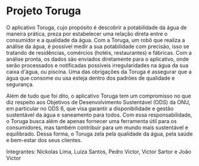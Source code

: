 # Projeto Toruga

O aplicativo Toruga, cujo propósito é descobrir a potabilidade da água de maneira prática, preza por estabelecer uma relação direta entre o consumidor e a qualidade da água. Com a Toruga, um robô que realiza a análise da água, é possível medir a sua potabilidade com precisão, isso se tratando de residências, comércios (hotéis, restaurantes) e fábricas. Com a análise pronta, os dados são enviados diretamente para o aplicativo, onde serão processados e notificadas possíveis irregularidades na água da sua caixa d'água, ou piscina. Uma das obrigações da Toruga é assegurar que a água que consome ou usa esteja dentro dos padrões de qualidade e segurança.

Além de tudo que foi dito, o aplicativo Toruga tem um compromisso no que diz respeito aos Objetivos de Desenvolvimento Sustentável (ODS) da ONU, em particular no ODS 6, que visa garantir a disponibilidade e gestão sustentável da água e saneamento para todos. Com essa responsabilidade, o Toruga busca além de apenas fornecer uma ferramenta útil para os consumidores, mas também contribuir para um mundo mais sustentável e equilibrado. Dessa forma, o Toruga zela pela qualidade da água, pela saúde e bem-estar dos seus clientes.

Integrantes: Nickolas Lima, Luiza Santos, Pedro Victor, Victor Sartor e João Victor
